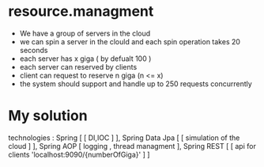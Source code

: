 # resource.managment
- We have a group of servers in the cloud
- we can spin a server in the clould and each spin operation takes 20 seconds
- each server has x giga ( by defualt 100 )
- each server can reserved by clients 
- client can request to reserve n giga (n <= x)
- the system should support and handle up to 250 requests concurrently

# My solution
technologies : 
  Spring [  [ DI,IOC \] ], 
  Spring Data Jpa [ [ simulation of the cloud \] ],
  Spring AOP [ logging , thread managment ],
  Spring REST [  [ api for clients 'localhost:9090/{numberOfGiga}' \] ]
  
